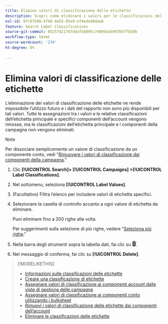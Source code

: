 ```yaml
---
title: Elimina valori di classificazione delle etichette
description: Scopri come eliminare i valori per le classificazioni delle etichette.
exl-id: 97c07598-4740-4e55-85e9-ef4e4e46daeb
feature: Search Label Classifications
source-git-commit: 052574217d7ddafb8895c74094da5997b5ff83db
workflow-type: tm+mt
source-wordcount: '174'
ht-degree: 0%

---
```


# Elimina valori di classificazione delle etichette

L’eliminazione dei valori di classificazione delle etichette ne rende impossibile l’utilizzo futuro e i dati del rapporto non sono più disponibili per tali valori. Tutte le assegnazioni tra i valori e le relative classificazioni dell’etichetta principale e specifici componenti dell’account vengono rimosse, ma le classificazioni dell’etichetta principale e i componenti della campagna non vengono eliminati.

>[!NOTE]
>
>Per dissociare semplicemente un valore di classificazione da un componente conto, vedi &quot;[Rimuovere i valori di classificazione dai componenti della campagna](classification-values-remove.md).&quot;

1. Clic **[!UICONTROL Search]> [!UICONTROL Campaigns] >[!UICONTROL Label Classifications]**.

1. Nel sottomenu, seleziona **[!UICONTROL Label Values]**.

1. (Facoltativo) Filtra l’elenco per includere valori di etichetta specifici.

1. Selezionare la casella di controllo accanto a ogni valore di etichetta da eliminare.

   Puoi eliminare fino a 200 righe alla volta.

   Per suggerimenti sulla selezione di più righe, vedere &quot;[Seleziona più righe](/help/search-social-commerce/common-tasks/navigation-editing-selection/multiple-rows-select.md).&quot;

1. Nella barra degli strumenti sopra la tabella dati, fai clic su ![Elimina](/help/search-social-commerce/assets/delete.png "Elimina").

1. Nel messaggio di conferma, fai clic su **[!UICONTROL Delete]**.

>[!MORELIKETHIS]
>
>* [Informazioni sulle classificazioni delle etichette](classification-about.md)
>* [Creare una classificazione di etichette](classification-create.md)
>* [Assegnare valori di classificazione ai componenti account dalle viste di gestione delle campagne](classification-values-assign-campaign-management.md)
>* [Assegnare valori di classificazione ai componenti conto utilizzando i bulksheet](classification-values-assign-bulksheets.md)
>* [Rimuovi i valori di classificazione delle etichette dai componenti dell’account](classification-values-remove.md)
>* [Eliminare le classificazioni delle etichette](classification-delete.md)
